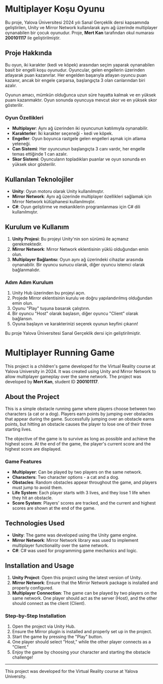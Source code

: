 # Multiplayer Koşu Oyunu

Bu proje, Yalova Üniversitesi 2024 yılı Sanal Gerçeklik dersi kapsamında geliştirilen, Unity ve Mirror Network kullanılarak aynı ağ üzerinde multiplayer oynanabilen bir çocuk oyunudur. Proje, **Mert Kan** tarafından okul numarası **200101117** ile geliştirilmiştir.

## Proje Hakkında

Bu oyun, iki karakter (kedi ve köpek) arasından seçim yaparak oynanabilen basit bir engelli koşu oyunudur. Oyuncular, gelen engellerin üzerinden atlayarak puan kazanırlar. Her engelden başarıyla atlayan oyuncu puan kazanır, ancak bir engele çarparsa, başlangıçta 3 olan canlarından biri azalır.

Oyunun amacı, mümkün olduğunca uzun süre hayatta kalmak ve en yüksek puanı kazanmaktır. Oyun sonunda oyuncuya mevcut skor ve en yüksek skor gösterilir.

### Oyun Özellikleri
- **Multiplayer**: Aynı ağ üzerinden iki oyuncunun katılımıyla oynanabilir.
- **Karakterler**: İki karakter seçeneği - kedi ve köpek.
- **Engeller**: Oyun boyunca rastgele gelen engelleri aşmak için atlama yeteneği.
- **Can Sistemi**: Her oyuncunun başlangıçta 3 canı vardır, her engelle temas ettiğinde 1 can azalır.
- **Skor Sistemi**: Oyuncuların topladıkları puanlar ve oyun sonunda en yüksek skor gösterilir.

## Kullanılan Teknolojiler
- **Unity**: Oyun motoru olarak Unity kullanılmıştır.
- **Mirror Network**: Aynı ağ üzerinde multiplayer özellikleri sağlamak için Mirror Network kütüphanesi kullanılmıştır.
- **C#**: Oyun geliştirme ve mekaniklerin programlanması için C# dili kullanılmıştır.

## Kurulum ve Kullanım

1. **Unity Projesi**: Bu projeyi Unity'nin son sürümü ile açmanız gerekmektedir.
2. **Mirror Network**: Mirror Network eklentisinin yüklü olduğundan emin olun.
3. **Multiplayer Bağlantısı**: Oyun aynı ağ üzerindeki cihazlar arasında oynanabilir. Bir oyuncu sunucu olarak, diğer oyuncu istemci olarak bağlanmalıdır.

### Adım Adım Kurulum

1. Unity Hub üzerinden bu projeyi açın.
2. Projede Mirror eklentisinin kurulu ve doğru yapılandırılmış olduğundan emin olun.
3. Oyunu "Play" tuşuna basarak çalıştırın.
4. Bir oyuncu "Host" olarak başlasın, diğer oyuncu "Client" olarak bağlansın.
5. Oyuna başlayın ve karakterinizi seçerek oyunun keyfini çıkarın!


Bu proje Yalova Üniversitesi Sanal Gerçeklik dersi için geliştirilmiştir.



# Multiplayer Running Game

This project is a children's game developed for the Virtual Reality course at Yalova University in 2024. It was created using Unity and Mirror Network to allow multiplayer gameplay over the same network. The project was developed by **Mert Kan**, student ID **200101117**.

## About the Project

This is a simple obstacle running game where players choose between two characters (a cat or a dog). Players earn points by jumping over obstacles that appear during the game. Successfully jumping over an obstacle earns points, but hitting an obstacle causes the player to lose one of their three starting lives.

The objective of the game is to survive as long as possible and achieve the highest score. At the end of the game, the player's current score and the highest score are displayed.

### Game Features
- **Multiplayer**: Can be played by two players on the same network.
- **Characters**: Two character options - a cat and a dog.
- **Obstacles**: Random obstacles appear throughout the game, and players must jump to avoid them.
- **Life System**: Each player starts with 3 lives, and they lose 1 life when they hit an obstacle.
- **Score System**: Players' scores are tracked, and the current and highest scores are shown at the end of the game.

## Technologies Used
- **Unity**: The game was developed using the Unity game engine.
- **Mirror Network**: Mirror Network library was used to implement multiplayer functionality over the same network.
- **C#**: C# was used for programming game mechanics and logic.

## Installation and Usage

1. **Unity Project**: Open this project using the latest version of Unity.
2. **Mirror Network**: Ensure that the Mirror Network package is installed and properly configured.
3. **Multiplayer Connection**: The game can be played by two players on the same network. One player should act as the server (Host), and the other should connect as the client (Client).

### Step-by-Step Installation

1. Open the project via Unity Hub.
2. Ensure the Mirror plugin is installed and properly set up in the project.
3. Start the game by pressing the "Play" button.
4. One player should select "Host," while the other player connects as a "Client."
5. Enjoy the game by choosing your character and starting the obstacle challenge!



---

This project was developed for the Virtual Reality course at Yalova University.
